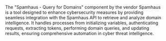 The "Spamhaus - Query for Domains" component by the vendor Spamhaus is a tool designed to enhance cybersecurity measures by providing seamless integration with the Spamhaus API to retrieve and analyze domain intelligence. It handles processes from initializing variables, authenticating requests, extracting tokens, performing domain queries, and updating results, ensuring comprehensive automation in cyber threat intelligence.
